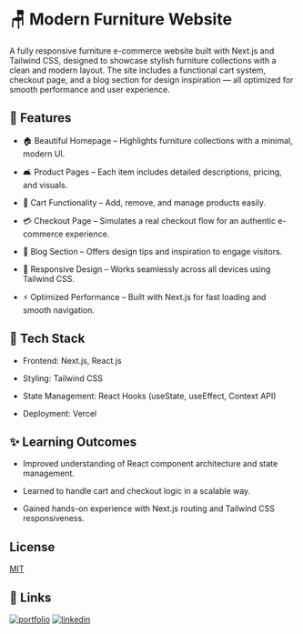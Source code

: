 
# 🪑 Modern Furniture Website

A fully responsive furniture e-commerce website built with Next.js and Tailwind CSS, designed to showcase stylish furniture collections with a clean and modern layout. The site includes a functional cart system, checkout page, and a blog section for design inspiration — all optimized for smooth performance and user experience.



## 🚀 Features
- 🏠 Beautiful Homepage – Highlights furniture collections with a minimal, modern UI.

- 🛋️ Product Pages – Each item includes detailed descriptions, pricing, and visuals.

- 🛒 Cart Functionality – Add, remove, and manage products easily.

- 💳 Checkout Page – Simulates a real checkout flow for an authentic e-commerce experience.

- 📰 Blog Section – Offers design tips and inspiration to engage visitors.

- 📱 Responsive Design – Works seamlessly across all devices using Tailwind CSS.

- ⚡ Optimized Performance – Built with Next.js for fast loading and smooth navigation.
## 🧰 Tech Stack
- Frontend: Next.js, React.js

- Styling: Tailwind CSS

- State Management: React Hooks (useState, useEffect, Context API)

- Deployment: Vercel

## ✨ Learning Outcomes

- Improved understanding of React component architecture and state management.

- Learned to handle cart and checkout logic in a scalable way.

- Gained hands-on experience with Next.js routing and Tailwind CSS responsiveness.



## License

[MIT](https://choosealicense.com/licenses/mit/)


## 🔗 Links
[![portfolio](https://img.shields.io/badge/my_portfolio-000?style=for-the-badge&logo=ko-fi&logoColor=white)](https://oluwalolope-adeleye.vercel.app)
[![linkedin](https://img.shields.io/badge/linkedin-0A66C2?style=for-the-badge&logo=linkedin&logoColor=white)](https://www.linkedin.com/in/oluwalolopeadeleye)